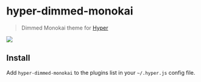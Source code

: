 # hyper-dimmed-monokai

> Dimmed Monokai theme for [Hyper](https://hyper.is/)

![](screenshot.png)

## Install

Add `hyper-dimmed-monokai` to the plugins list in your `~/.hyper.js` config file.
